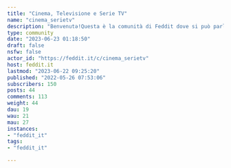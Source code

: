 ```yaml
---
title: "Cinema, Televisione e Serie TV" 
name: "cinema_serietv"
description: "Benvenutə!Questa è la comunità di Feddit dove si può parlare di cinema, televisione, animazione e tutto quello che c'è nel mezzo, basta che sia su uno schermo.È possibile condividere recensioni, notizie, consigli, organizzare club cinefili... Siamo per il laissez-faire.Qualche piccolo accorgimento:⚠ Se volete condividere metodi illegali per vedere materiale di qualsiasi tipo, fatelo in privato.⚠ Se volete scrivere una recensione, fate attenzione a inserire gli spoiler per evitare di rovinare il divertimento a tutti gli altri.⚠ Nessuna forma di discriminazione sarà tollerata.⚠ In aggiunta a queste regole, agite sempre in concordanza con la [guida all'utilizzo di Feddit](https://feddit.it/post/6).Buona visione!"
type: community
date: "2023-06-23 01:18:50"
draft: false
nsfw: false
actor_id: "https://feddit.it/c/cinema_serietv"
host: feddit.it
lastmod: "2023-06-22 09:25:20"
published: "2022-05-26 07:53:06"
subscribers: 150
posts: 44
comments: 113
weight: 44
dau: 19
wau: 21
mau: 27
instances:
- "feddit_it"
tags: 
- "feddit_it"

---
```

